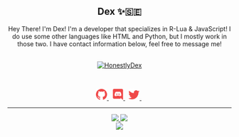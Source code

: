 <h2 align="center">
    <strong>Dex</strong> ✨🇸🇪
</h2>
<p align="center">
    Hey There! I'm Dex! I'm a developer that specializes in R-Lua & JavaScript! I do use some other languages like HTML and Python, but I mostly work in those two. I have contact information below, feel free to message me! 
<br>
<br>
<a href="https://github.com/BinaryDex/">
        <p align="center"> <img src="https://komarev.com/ghpvc/?username=BinaryDex&label=Profile%20views&color=22a83f&style=flat" alt="HonestlyDex"/></p>
  </a> 
&nbsp;
<p align="center">
    <a href="https://github.com/BinaryDex/">
        <img src="./assets/icons/other/github-solid.svg/" width="25px" />
    </a>
    &nbsp;
    <a href="https://discord.com/users/634524618564304916">
        <img src="./assets/icons/other/discord-solid.svg/" width="25px" />
    </a>
    &nbsp;
    <a href="https://twitter.com/HonestlyDex/">
        <img src="./assets/icons/other/twitter-solid.svg/" width="25px" />
    </a>
    &nbsp;
    
</p>
<hr/>
<p align="center">
    <a href="https://github.com/BinaryDex/">
        <img src="https://github-readme-streak-stats.herokuapp.com?user=HonestlyDex&hide_border=true&background=0D1117&currStreakLabel=FFFFFF&sideLabels=FFFFFF&currStreakNum=FFFFFF&dates=FFFFFF&sideNums=FFFFFF&fire=f04848&ring=f04848&stroke=FFFFFFFF)](https://git.io/streak-stats" />
  </a> 
  <a href="https://github.com/BinaryDex/">
        <img src="https://github-readme-stats.vercel.app/api?username=HonestlyDex&show_icons=true&theme=gruvbox" />
  </a> 
<br>
<a href="https://github.com/HonestlyDex/">
        <img src="https://github-readme-stats.vercel.app/api/top-langs/?username=HonestlyDex&theme=gruvbox&langs_count=8&layout=compact" />
  </a> 
</p>
